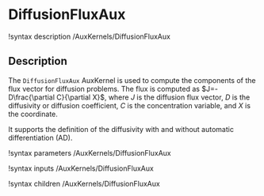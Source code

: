 # DiffusionFluxAux

!syntax description /AuxKernels/DiffusionFluxAux

## Description

The `DiffusionFluxAux` AuxKernel is used to compute the components of the flux vector for diffusion problems. The flux is computed as $J=-D\frac{\partial C}{\partial X}$, where $J$ is the diffusion flux vector, $D$ is the diffusivity or diffusion coefficient, $C$ is the concentration variable, and $X$ is the coordinate.

It supports the definition of the diffusivity with and without automatic differentiation (AD).

!syntax parameters /AuxKernels/DiffusionFluxAux

!syntax inputs /AuxKernels/DiffusionFluxAux

!syntax children /AuxKernels/DiffusionFluxAux
